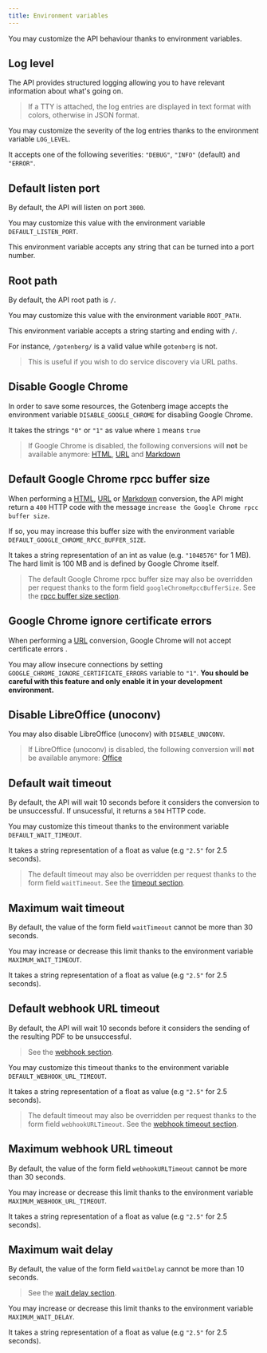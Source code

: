 ```yaml
---
title: Environment variables
---
```


You may customize the API behaviour thanks to environment variables.

## Log level

The API provides structured logging allowing you to have relevant information
about what's going on.

> If a TTY is attached, the log entries are displayed in text format with colors, otherwise in JSON format.

You may customize the severity of the log entries thanks to the environment variable `LOG_LEVEL`.

It accepts one of the following severities: `"DEBUG"`, `"INFO"` (default) and `"ERROR"`.

## Default listen port

By default, the API will listen on port `3000`.

You may customize this value with the environment variable `DEFAULT_LISTEN_PORT`.

This environment variable accepts any string that can be turned into a port number.

## Root path

By default, the API root path is `/`.

You may customize this value with the environment variable `ROOT_PATH`.

This environment variable accepts a string starting and ending with `/`.

For instance, `/gotenberg/` is a valid value while `gotenberg` is not.

> This is useful if you wish to do service discovery via URL paths.

## Disable Google Chrome

In order to save some resources, the Gotenberg image accepts the environment variable `DISABLE_GOOGLE_CHROME`
for disabling Google Chrome.

It takes the strings `"0"` or `"1"` as value where `1` means `true`

> If Google Chrome is disabled, the following conversions will **not** be available anymore:
> [HTML](#html), [URL](#url) and [Markdown](#markdown)

## Default Google Chrome rpcc buffer size

When performing a [HTML](#html), [URL](#url) or [Markdown](#markdown) conversion, the API might return
a `400` HTTP code with the message `increase the Google Chrome rpcc buffer size`.

If so, you may increase this buffer size with the environment variable `DEFAULT_GOOGLE_CHROME_RPCC_BUFFER_SIZE`.

It takes a string representation of an int as value (e.g. `"1048576"` for 1 MB).
The hard limit is 100 MB and is defined by Google Chrome itself.

> The default Google Chrome rpcc buffer size may also be overridden per request thanks to the form field `googleChromeRpccBufferSize`.
> See the [rpcc buffer size section](#html.rpcc_buffer_size).

## Google Chrome ignore certificate errors

When performing a [URL](#url) conversion, Google Chrome will not accept certificate errors . 

You may allow insecure connections by setting `GOOGLE_CHROME_IGNORE_CERTIFICATE_ERRORS` variable to `"1"`. **You should be careful with this feature and only enable it in your development environment.**

## Disable LibreOffice (unoconv)

You may also disable LibreOffice (unoconv) with `DISABLE_UNOCONV`.

> If LibreOffice (unoconv) is disabled, the following conversion will **not** be available anymore:
> [Office](#office)

## Default wait timeout

By default, the API will wait 10 seconds before it considers the conversion to be unsuccessful.
If unsucessful, it returns a `504` HTTP code.

You may customize this timeout thanks to the environment variable `DEFAULT_WAIT_TIMEOUT`.

It takes a string representation of a float as value (e.g `"2.5"` for 2.5 seconds).

> The default timeout may also be overridden per request thanks to the form field `waitTimeout`.
> See the [timeout section](#timeout).

## Maximum wait timeout

By default, the value of the form field `waitTimeout` cannot be more than 30 seconds.

You may increase or decrease this limit thanks to the environment variable `MAXIMUM_WAIT_TIMEOUT`.

It takes a string representation of a float as value (e.g `"2.5"` for 2.5 seconds).

## Default webhook URL timeout

By default, the API will wait 10 seconds before it considers the sending of the resulting PDF to be unsuccessful.

> See the [webhook section](#webhook).

You may customize this timeout thanks to the environment variable `DEFAULT_WEBHOOK_URL_TIMEOUT`.

It takes a string representation of a float as value (e.g `"2.5"` for 2.5 seconds).

> The default timeout may also be overridden per request thanks to the form field `webhookURLTimeout`.
> See the [webhook timeout section](#webhook.timeout).

## Maximum webhook URL timeout

By default, the value of the form field `webhookURLTimeout` cannot be more than 30 seconds.

You may increase or decrease this limit thanks to the environment variable `MAXIMUM_WEBHOOK_URL_TIMEOUT`.

It takes a string representation of a float as value (e.g `"2.5"` for 2.5 seconds).

## Maximum wait delay

By default, the value of the form field `waitDelay` cannot be more than 10 seconds.

> See the [wait delay section](#html.wait_delay).

You may increase or decrease this limit thanks to the environment variable `MAXIMUM_WAIT_DELAY`.

It takes a string representation of a float as value (e.g `"2.5"` for 2.5 seconds).
